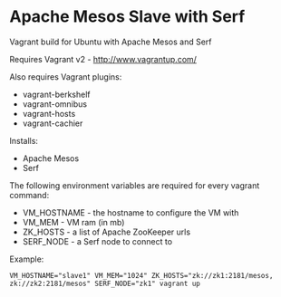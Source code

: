 Apache Mesos Slave with Serf
============================

Vagrant build for Ubuntu with Apache Mesos and Serf

Requires Vagrant v2 - http://www.vagrantup.com/

Also requires Vagrant plugins:
  - vagrant-berkshelf
  - vagrant-omnibus
  - vagrant-hosts
  - vagrant-cachier

Installs:
  - Apache Mesos
  - Serf

The following environment variables are required for every vagrant command:

  - VM_HOSTNAME - the hostname to configure the VM with
  - VM_MEM - VM ram (in mb)
  - ZK_HOSTS - a list of Apache ZooKeeper urls
  - SERF_NODE - a Serf node to connect to

Example:

    VM_HOSTNAME="slave1" VM_MEM="1024" ZK_HOSTS="zk://zk1:2181/mesos, zk://zk2:2181/mesos" SERF_NODE="zk1" vagrant up